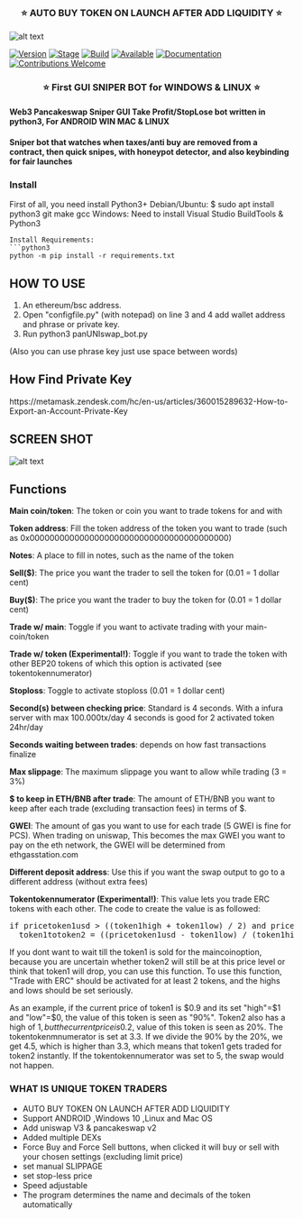 <h2 align="center"Pancakeswap Web3 Bot GUI (WINDOWS LINUX MAC)</h2>
<h3 align="center">⭐️ AUTO BUY TOKEN ON LAUNCH AFTER ADD LIQUIDITY ⭐️</h3>


![alt text](https://static.news.bitcoin.com/wp-content/uploads/2017/03/shutterstock_117385867.jpg?raw=true "GIF application")
 
[![Version](https://img.shields.io/badge/Codename-BlackHat-blue.svg?maxAge=259200)]()
[![Stage](https://img.shields.io/badge/Release-Stable-brightgreen.svg)]()
[![Build](https://img.shields.io/badge/Supported_OS-MAC-red.svg)]()
[![Available](https://img.shields.io/badge/Available-MAC-yellow.svg?maxAge=259200)]()
[![Documentation](https://img.shields.io/badge/TORNADO-CASH-red.svg?maxAge=259200)]()
[![Contributions Welcome](https://img.shields.io/badge/Type-FREE-green.svg?style=flat)]()
 
 
<h3 align="center">⭐️ First GUI SNIPER BOT for WINDOWS & LINUX ⭐️</h3>

#### Web3 Pancakeswap Sniper GUI Take Profit/StopLose bot written in python3, For ANDROID WIN MAC & LINUX
#### Sniper bot that watches when taxes/anti buy are removed from a contract, then quick snipes, with honeypot detector, and also keybinding for fair launches

 
### Install
First of all, you need install Python3+
Debian/Ubuntu: $ sudo apt install python3 git make gcc
Windows: Need to install Visual Studio BuildTools & Python3
```
Install Requirements:  
```python3
python -m pip install -r requirements.txt
```  


<H2>HOW TO USE</H2>

1. An ethereum/bsc address.
2. Open "configfile.py" (with notepad) on line 3 and 4 add wallet address and phrase or private key.
3. Run python3 panUNIswap_bot.py

(Also you can use phrase key just use space between words)

<H2>How Find Private Key</H2>
https://metamask.zendesk.com/hc/en-us/articles/360015289632-How-to-Export-an-Account-Private-Key


<H2>SCREEN SHOT</H2>

![alt text](https://github.com/DoctorsWeb/Pancakeswap-Web3-Bot-GUI--WIN-LINUX-MAC/blob/main/pancakeswap-gui.gif?raw=true "GIF application")


<H2>Functions</H2>

<b>Main coin/token</b>: The token or coin you want to trade tokens for and with

<b>Token address</b>: Fill the token address of the token you want to trade (such as 0x0000000000000000000000000000000000000000)

<b>Notes</b>: A place to fill in notes, such as the name of the token
 
<b>Sell($)</b>: The price you want the trader to sell the token for (0.01 = 1 dollar cent)

<b>Buy($)</b>: The price you want the trader to buy the token for (0.01 = 1 dollar cent)

<b>Trade w/ main</b>: Toggle if you want to activate trading with your main-coin/token

<b>Trade w/ token (Experimental!)</b>: Toggle if you want to trade the token with other BEP20 tokens of which this option is activated (see tokentokennumerator)

<b>Stoploss</b>: Toggle to activate stoploss (0.01 = 1 dollar cent)

<b>Second(s) between checking price</b>: Standard is 4 seconds. With a infura server with max 100.000tx/day 4 seconds is good for 2 activated token 24hr/day

<b>Seconds waiting between trades</b>: depends on how fast transactions finalize

<b>Max slippage</b>: The maximum slippage you want to allow while trading (3 = 3%)
 
<b>$ to keep in ETH/BNB after trade</b>: The amount of ETH/BNB you want to keep after each trade (excluding transaction fees) in terms of $.

<b>GWEI</b>: The amount of gas you want to use for each trade (5 GWEI is fine for PCS). When trading on uniswap, This becomes the max GWEI you want to pay on the eth network, the GWEI will be determined from ethgasstation.com

<b>Different deposit address</b>: Use this if you want the swap output to go to a different address (without extra fees)

<b>Tokentokennumerator (Experimental!)</b>: This value lets you trade ERC tokens with each other. The code to create the value is as followed:
<pre>if pricetoken1usd > ((token1high + token1low) / 2) and pricetoken2usd < ((token2high + token2low) / 2):
  token1totoken2 = ((pricetoken1usd - token1low) / (token1high - token1low)) / ((pricetoken2usd - token2low) / (token2high - token2low))</pre>
  
If you dont want to wait till the token1 is sold for the maincoinoption, because you are uncertain whether token2 will still be at this price level or think that token1 will     drop, you can use this function. To use this function, "Trade with ERC" should be activated for at least 2 tokens, and the highs and lows should be set seriously.
    
  As an example, if the current price of token1 is $0.9 and its set "high"=$1 and "low"=$0, the value of this token is seen as "90%". Token2 also has a high of $1, but the         current price is 0.2$, value of this token is seen as 20%. The tokentokenmnumerator is set at 3.3. If we divide the 90% by the 20%, we get 4.5, which is higher than 3.3, which   means that token1 gets traded for token2 instantly. If the tokentokennumerator was set to 5, the swap would not happen.
  
<H3>WHAT IS UNIQUE TOKEN TRADERS</h3>

- AUTO BUY TOKEN ON LAUNCH AFTER ADD LIQUIDITY
- Support ANDROID ,Windows 10 ,Linux and Mac OS
- Add uniswap V3 & pancakeswap v2 
- Added multiple DEXs
- Force Buy and Force Sell buttons, when clicked it will buy or sell with your chosen settings (excluding limit price)
- set manual SLIPPAGE 
- set stop-less price
- Speed adjustable
- The program determines the name and decimals of the token automatically
